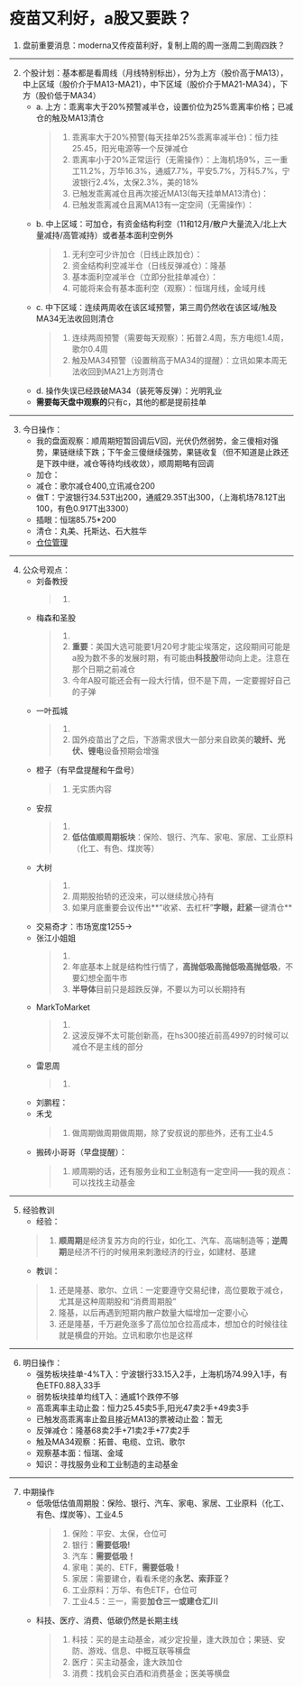 # 疫苗又利好，a股又要跌？
1. 盘前重要消息：moderna又传疫苗利好，复制上周的周一涨周二到周四跌？

***

2. 个股计划：基本都是看周线（月线特别标出），分为上方（股价高于MA13），中上区域（股价介于MA13-MA21），中下区域（股价介于MA21-MA34），下方（股价低于MA34）
    - a. 上方：乖离率大于20%预警减半仓，设置价位为25%乖离率价格；已减仓的触及MA13清仓
        > 1. 乖离率大于20%预警(每天挂单25%乖离率减半仓)：恒力挂25.45，阳光电源等一个反弹减仓
        > 2. 乖离率小于20%正常运行（无需操作）：上海机场9%，三一重工11.2%，万华16.3%，通威7.7%，平安5.7%，万科5.7%，宁波银行2.4%，太保2.3%，美的18%
        > 3. 已触发乖离减仓且再次接近MA13(每天挂单MA13清仓)：
        > 4. 已触发乖离减仓且离MA13有一定空间（无需操作）：
    - b. 中上区域：可加仓，有资金结构利空（11和12月/散户大量流入/北上大量减持/高管减持）或者基本面利空例外
        > 1. 无利空可少许加仓（日线止跌加仓）：
        > 2. 资金结构利空减半仓（日线反弹减仓）：隆基
        > 3. 基本面利空减半仓（立即分批挂单减仓）：
        > 4. 可能将来会有基本面利空（观察）：恒瑞月线，金域月线
    - c. 中下区域：连续两周收在该区域预警，第三周仍然收在该区域/触及MA34无法收回则清仓
        > 1. 连续两周预警（需要每天观察）：拓普2.4周，东方电缆1.4周，歌尔0.4周
        > 2. 触及MA34预警（设置稍高于MA34的提醒）：立讯如果本周无法收回到MA21上方则清仓
    - d. 操作失误已经跌破MA34（装死等反弹）：光明乳业
    - **需要每天盘中观察的**只有c，其他的都是提前挂单
    
***

3. 今日操作：
    - 我的盘面观察：顺周期短暂回调后V回，光伏仍然弱势，金三傻相对强势，果链继续下跌；下午金三傻继续强势，果链收复（但不知道是止跌还是下跌中继，减仓等待均线收敛），顺周期略有回调
    - 加仓：
    - 减仓：歌尔减仓400,立讯减仓200
    - 做T：宁波银行34.53T出200，通威29.35T出300，（上海机场78.12T出100，有色0.917T出3300）
    - 插眼：恒瑞85.75*200
    - 清仓：丸美、托斯达、石大胜华
    - [仓位管理](https://kdocs.cn/l/cmJAYer3tasI)
 
***

4. 公众号观点：
    - 刘备教授
        > 1. 
    - 梅森和圣股
        > 1. 
        > 2. **重要**：美国大选可能要1月20号才能尘埃落定，这段期间可能是a股为数不多的发展时期，有可能由**科技股**带动向上走。注意在那个日期之前减仓
        > 3. 今年A股可能还会有一段大行情，但不是下周，一定要握好自己的子弹
    - 一叶孤城
        > 1. 
        > 2. 国外疫苗出了之后，下游需求很大一部分来自欧美的**玻纤、光伏、锂电**设备预期会增强
    - 橙子（有早盘提醒和午盘号）
        > 1. 无实质内容
    - 安叔
        > 1. 
        > 2. **低估值顺周期板块**：保险、银行、汽车、家电、家居、工业原料（化工、有色、煤炭等）
    - 大树
        > 1.
        > 2. 周期股抬轿的还没来，可以继续放心持有
        > 3. 如果月底重要会议传出**“收紧、去杠杆”**字眼，赶紧**一键清仓**
    - 交易奇才：市场宽度1255->
    - 张江小姐姐
        > 1.
        > 2. 年底基本上就是结构性行情了，**高抛低吸高抛低吸高抛低吸**，不要幻想全面牛市
        > 3. **半导体**目前只是超跌反弹，不要以为可以长期持有
    - MarkToMarket
        > 1. 
        > 2. 这波反弹不太可能创新高，在hs300接近前高4997的时候可以减仓不是主线的部分
    - 雷恩周
        > 1. 
    - 刘鹏程：
    - 禾戈
        > 1. 做周期做周期做周期，除了安叔说的那些外，还有工业4.5
    - 搬砖小哥哥（早盘提醒）： 
        > 1. 顺周期的话，还有服务业和工业制造有一定空间——我的观点：可以找找主动基金
        
***

5. 经验教训
    - 经验：
    > 1. **顺周期**是经济复苏方向的行业，如化工、汽车、高端制造等；**逆周期**是经济不行的时候用来刺激经济的行业，如建材、基建
    - 教训：
    > 1. 还是隆基、歌尔、立讯：一定要遵守交易纪律，高位要敢于减仓，尤其是这种周期股和“消费周期股”
    > 2. 隆基，以后再遇到短期内散户数量大幅增加一定要小心
    > 3. 还是隆基，千万避免涨多了高位加仓拉高成本，想加仓的时候往往就是横盘的开始。立讯和歌尔也是这样

***

6. 明日操作：
    - 强势板块挂单-4%T入：宁波银行33.15入2手，上海机场74.99入1手，有色ETF0.88入33手
    - 弱势板块挂单均线T入：通威1个跌停不够
    - 高乖离率主动止盈：恒力25.45卖5手,阳光47卖2手+49卖3手
    - 已触发高乖离率止盈且接近MA13的票被动止盈：暂无
    - 反弹减仓：隆基68卖2手+71卖2手+77卖2手
    - 触及MA34观察：拓普、电缆、立讯、歌尔
    - 观察基本面：恒瑞、金域
    - 知识：寻找服务业和工业制造的主动基金
    
***

7. 中期操作
    - 低吸低估值周期股：保险、银行、汽车、家电、家居、工业原料（化工、有色、煤炭等）、工业4.5
        > 1. 保险：平安、太保，仓位可
        > 2. 银行：**需要低吸!**
        > 3. 汽车：**需要低吸！**
        > 4. 家电：美的、ETF，**需要低吸！**
        > 5. 家居：需要建仓，看看禾佬的**永艺、索菲亚？**
        > 6. 工业原料：万华、有色ETF，仓位可
        > 7. 工业4.5：三一，需要**加仓三一或建仓汇川**
    - 科技、医疗、消费、低碳仍然是长期主线
        > 1. 科技：买的是主动基金，减少定投量，逢大跌加仓；果链、安防、游戏、信息、中概互联等横盘
        > 2. 医疗：买主动基金，逢大跌加仓
        > 3. 消费：找机会买白酒和消费基金；医美等横盘
